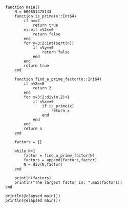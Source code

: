 
<pre><code>
function main()
	N = 600851475143
	function is_prime(n::Int64)
		if n==2
			return true
		elseif n%2==0
			return false
		end
		for y=3:2:int(sqrt(n))
			if n%y==0
				return false
			end
		end
		return true 
	end

	function find_a_prime_factor(n::Int64)
		if n%2==0
			return 2
		end
		for x=3:2:div(n,2)+1
			if n%x==0
				if is_prime(x)
					return x
				end
			end
		end
		return n
	end

	factors = {}

	while N>1
		factor = find_a_prime_factor(N)
		factors = append(factors,factor)
		N = div(N,factor)
	end

	println(factors)
	println("The largest factor is: ",max(factors))
end

println(@elapsed main())
println(@elapsed main())

</code></pre>
